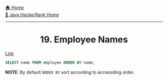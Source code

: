 [🏠 Home](../../../../README.md) <br/>
[🍵 Java HackerRank Home](../Java-HackerRank.md)

<hr/>

<h1 style="text-align: center">19. Employee Names</h1>

[Link](https://www.hackerrank.com/challenges/name-of-employees/problem)

```sql
SELECT name FROM employee ORDER BY name;
```

**NOTE**: By default `ORDER BY` sort according to accessding order.